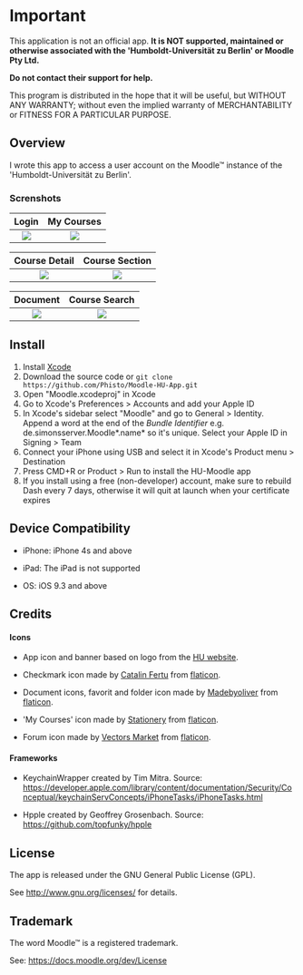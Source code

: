 # Important

This application is not an official app. 
**It is NOT supported, maintained or otherwise associated with the 'Humboldt-Universität zu Berlin' or Moodle Pty Ltd.**

**Do not contact their support for help.**

This program is distributed in the hope that it will be useful,
but WITHOUT ANY WARRANTY; without even the implied warranty of
MERCHANTABILITY or FITNESS FOR A PARTICULAR PURPOSE.

## Overview

I wrote this app to access a user account on the Moodle™ instance of the 'Humboldt-Universität zu Berlin'.

### Screnshots

Login                      |  My Courses
:-------------------------:|:-------------------------:
![](http://simonsapps.de/hu_moodle_screenshots/login.png)  |  ![](http://simonsapps.de/hu_moodle_screenshots/kurse.png)


Course Detail              |  Course Section
:-------------------------:|:-------------------------:
![](http://simonsapps.de/hu_moodle_screenshots/kurs_detail.png)  |  ![](http://simonsapps.de/hu_moodle_screenshots/kurs_sektion.png)

Document                   |  Course Search
:-------------------------:|:-------------------------:
![](http://simonsapps.de/hu_moodle_screenshots/dokument.png)  |  ![](http://simonsapps.de/hu_moodle_screenshots/suche.png)


## Install

1. Install [Xcode](https://developer.apple.com/xcode/)
1. Download the source code or `git clone https://github.com/Phisto/Moodle-HU-App.git`
1. Open "Moodle.xcodeproj" in Xcode
1. Go to Xcode's Preferences > Accounts and add your Apple ID
1. In Xcode's sidebar select "Moodle" and go to General > Identity. Append a word at the end of the *Bundle Identifier* e.g. de.simonsserver.Moodle*.name* so it's unique. Select your Apple ID in Signing > Team
1. Connect your iPhone using USB and select it in Xcode's Product menu > Destination
1. Press CMD+R or Product > Run to install the HU-Moodle app
1. If you install using a free (non-developer) account, make sure to rebuild Dash every 7 days, otherwise it will quit at launch when your certificate expires

## Device Compatibility

* iPhone: iPhone 4s and above

* iPad: The iPad is not supported

* OS: iOS 9.3 and above

## Credits

#### Icons

* App icon and banner based on logo from the [HU website](https://www.hu-berlin.de/de/hu-intern/design/downloads/logo).

* Checkmark icon made by [Catalin Fertu](http://www.flaticon.com/authors/catalin-fertu) from [flaticon](www.flaticon.com).

* Document icons, favorit and folder icon made by [Madebyoliver](http://www.flaticon.com/authors/madebyoliver) from [flaticon](www.flaticon.com).

* 'My Courses' icon made by [Stationery](http://www.flaticon.com/packs/stationery) from [flaticon](www.flaticon.com).

* Forum icon made by [Vectors Market](http://www.flaticon.com/authors/vectors-market) from [flaticon](www.flaticon.com).

#### Frameworks

* KeychainWrapper created by Tim Mitra. Source: https://developer.apple.com/library/content/documentation/Security/Conceptual/keychainServConcepts/iPhoneTasks/iPhoneTasks.html

* Hpple created by Geoffrey Grosenbach. Source: https://github.com/topfunky/hpple


## License

The app is released under the GNU General Public License (GPL). 

See <http://www.gnu.org/licenses/> for details.

## Trademark

The word Moodle™ is a registered trademark. 

See: https://docs.moodle.org/dev/License
